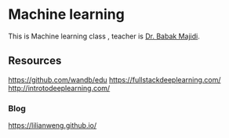 # Machine learning
This is Machine learning class , teacher is [Dr. Babak Majidi](https://scholar.google.com/citations?user=pYp987UAAAAJ&hl=en).

## Resources 
https://github.com/wandb/edu
https://fullstackdeeplearning.com/
http://introtodeeplearning.com/


### Blog

https://lilianweng.github.io/

